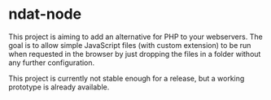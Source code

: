 # ndat-node

This project is aiming to add an alternative for PHP to your webservers.
The goal is to allow simple JavaScript files (with custom extension) to be run when requested in the browser by just dropping the files in a folder without any further configuration.

This project is currently not stable enough for a release, but a working prototype is already available.